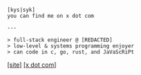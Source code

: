 ```
[kys|syk]
you can find me on x dot com

---

> full-stack engineer @ [REDACTED]
> low-level & systems programming enjoyer
> can code in c, go, rust, and JaVaScRiPt
```
[[site]](https://0x-kys.pages.dev/) [[x dot com]](https://x.com/0x_kys)
